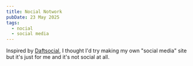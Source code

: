 ```yaml
---
title: Nocial Notwork
pubDate: 23 May 2025
tags:
  - nocial
  - social media
---
```

Inspired by [Daftsocial](https://daftsocial.com/daftsocial/), I thought I'd try making my own "social media" site but it's just for me and it's not social at all.